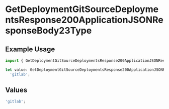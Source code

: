 # GetDeploymentGitSourceDeploymentsResponse200ApplicationJSONResponseBody23Type

## Example Usage

```typescript
import { GetDeploymentGitSourceDeploymentsResponse200ApplicationJSONResponseBody23Type } from '@vercel/client/models/operations';

let value: GetDeploymentGitSourceDeploymentsResponse200ApplicationJSONResponseBody23Type =
  'gitlab';
```

## Values

```typescript
'gitlab';
```
